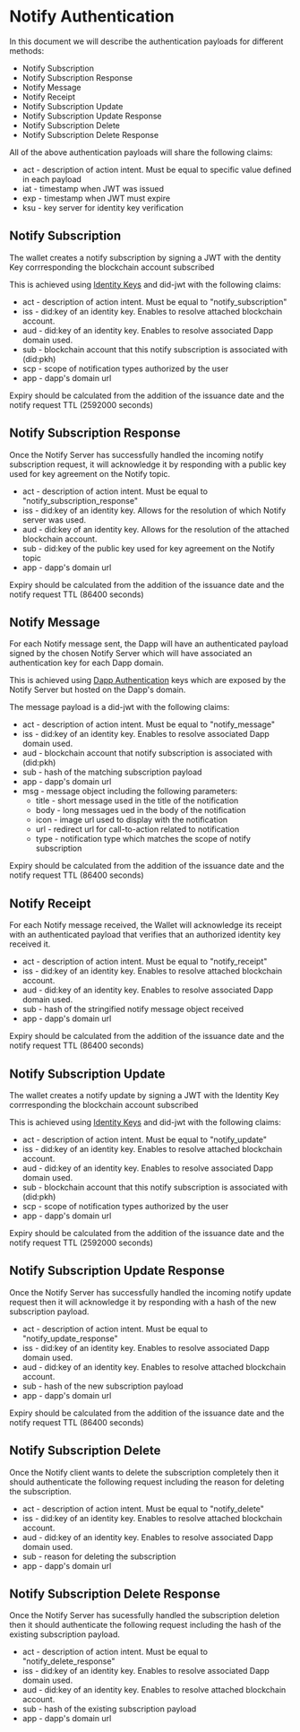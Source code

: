 # Notify Authentication

In this document we will describe the authentication payloads for different methods:

- Notify Subscription
- Notify Subscription Response
- Notify Message
- Notify Receipt
- Notify Subscription Update
- Notify Subscription Update Response
- Notify Subscription Delete
- Notify Subscription Delete Response

All of the above authentication payloads will share the following claims:

- act - description of action intent. Must be equal to specific value defined in each payload
- iat - timestamp when JWT was issued
- exp - timestamp when JWT must expire
- ksu - key server for identity key verification

## Notify Subscription

The wallet creates a notify subscription by signing a JWT with the dentity Key corrresponding the blockchain account subscribed

This is achieved using [Identity Keys](../../servers/keys/identity-keys) and did-jwt with the following claims:

- act - description of action intent. Must be equal to "notify_subscription"
- iss - did:key of an identity key. Enables to resolve attached blockchain account.
- aud - did:key of an identity key. Enables to resolve associated Dapp domain used.
- sub - blockchain account that this notify subscription is associated with (did:pkh)
- scp - scope of notification types authorized by the user
- app - dapp's domain url

Expiry should be calculated from the addition of the issuance date and the notify request TTL (2592000 seconds)

## Notify Subscription Response

Once the Notify Server has successfully handled the incoming notify subscription request, it will acknowledge it by responding with a public key used for key agreement on the Notify topic.

- act - description of action intent. Must be equal to "notify_subscription_response"
- iss - did:key of an identity key. Allows for the resolution of which Notify server was used.
- aud - did:key of an identity key. Allows for the resolution of the attached blockchain account.
- sub - did:key of the public key used for key agreement on the Notify topic 
- app - dapp's domain url

Expiry should be calculated from the addition of the issuance date and the notify request TTL (86400 seconds)

## Notify Message

For each Notify message sent, the Dapp will have an authenticated payload signed by the chosen Notify Server which will have associated an authentication key for each Dapp domain.

This is achieved using [Dapp Authentication](./dapp-authentication.md) keys which are exposed by the Notify Server but hosted on the Dapp's domain.

The message payload is a did-jwt with the following claims:

- act - description of action intent. Must be equal to "notify_message"
- iss - did:key of an identity key. Enables to resolve associated Dapp domain used.
- aud - blockchain account that notify subscription is associated with (did:pkh)
- sub - hash of the matching subscription payload
- app - dapp's domain url
- msg - message object including the following parameters:
    - title - short message used in the title of the notification
    - body - long messages ued in the body of the notification
    - icon - image url used to display with the notification
    - url -  redirect url for call-to-action related to notification
    - type - notification type which matches the scope of notify subscription

Expiry should be calculated from the addition of the issuance date and the notify request TTL (86400 seconds)

## Notify Receipt

For each Notify message received, the Wallet will acknowledge its receipt with an authenticated payload that verifies that an authorized identity key received it.

- act - description of action intent. Must be equal to "notify_receipt"
- iss - did:key of an identity key. Enables to resolve attached blockchain account.
- aud - did:key of an identity key. Enables to resolve associated Dapp domain used.
- sub - hash of the stringified notify message object received
- app - dapp's domain url

Expiry should be calculated from the addition of the issuance date and the notify request TTL (86400 seconds)

## Notify Subscription Update

The wallet creates a notify update by signing a JWT with the Identity Key corrresponding the blockchain account subscribed

This is achieved using [Identity Keys](../../servers/keys/identity-keys) and did-jwt with the following claims:

- act - description of action intent. Must be equal to "notify_update"
- iss - did:key of an identity key. Enables to resolve attached blockchain account.
- aud - did:key of an identity key. Enables to resolve associated Dapp domain used.
- sub - blockchain account that this notify subscription is associated with (did:pkh)
- scp - scope of notification types authorized by the user
- app - dapp's domain url

Expiry should be calculated from the addition of the issuance date and the notify request TTL (2592000 seconds)

## Notify Subscription Update Response

Once the Notify Server has successfully handled the incoming notify update request then it will acknowledge it by responding with a hash of the new subscription payload.

- act - description of action intent. Must be equal to "notify_update_response"
- iss - did:key of an identity key. Enables to resolve associated Dapp domain used.
- aud - did:key of an identity key. Enables to resolve attached blockchain account.
- sub - hash of the new subscription payload
- app - dapp's domain url

Expiry should be calculated from the addition of the issuance date and the notify request TTL (86400 seconds)

## Notify Subscription Delete

Once the Notify client wants to delete the subscription completely then it should authenticate the following request including the reason for deleting the subscription.

- act - description of action intent. Must be equal to "notify_delete"
- iss - did:key of an identity key. Enables to resolve attached blockchain account.
- aud - did:key of an identity key. Enables to resolve associated Dapp domain used.
- sub - reason for deleting the subscription
- app - dapp's domain url

## Notify Subscription Delete Response

Once the Notify Server has sucessfully handled the subscription deletion then it should authenticate the following request including the hash of the existing subscription payload.

- act - description of action intent. Must be equal to "notify_delete_response"
- iss - did:key of an identity key. Enables to resolve associated Dapp domain used.
- aud - did:key of an identity key. Enables to resolve attached blockchain account.
- sub - hash of the existing subscription payload
- app - dapp's domain url